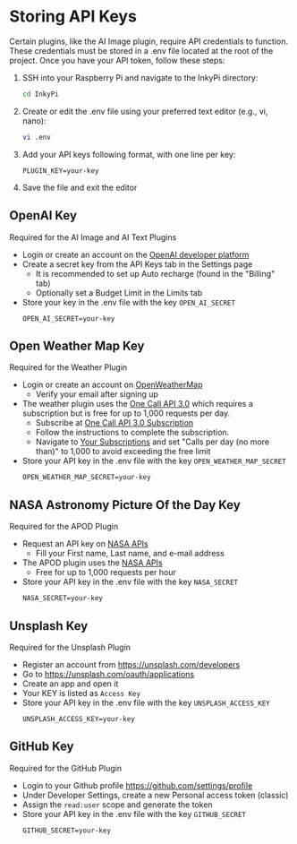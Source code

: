 
# Storing API Keys

Certain plugins, like the AI Image plugin, require API credentials to function. These credentials must be stored in a .env file located at the root of the project. Once you have your API token, follow these steps:

1. SSH into your Raspberry Pi and navigate to the InkyPi directory:
    ```bash
    cd InkyPi
    ```
2. Create or edit the .env file using your preferred text editor (e.g., vi, nano):
    ```bash
    vi .env
    ```
3. Add your API keys following format, with one line per key:
    ```
    PLUGIN_KEY=your-key
    ```
4. Save the file and exit the editor

## OpenAI Key

Required for the AI Image and AI Text Plugins

- Login or create an account on the [OpenAI developer platform](https://platform.openai.com/docs/overview)
- Create a secret key from the API Keys tab in the Settings page
    - It is recommended to set up Auto recharge (found in the "Billing" tab)
    - Optionally set a Budget Limit in the Limits tab
- Store your key in the .env file with the key `OPEN_AI_SECRET`
    ```
    OPEN_AI_SECRET=your-key
    ```

## Open Weather Map Key

Required for the Weather Plugin

- Login or create an account on [OpenWeatherMap](https://home.openweathermap.org/users/sign_in)
    - Verify your email after signing up
- The weather plugin uses the [One Call API 3.0](https://openweathermap.org/price) which requires a subscription but is free for up to 1,000 requests per day.
    - Subscribe at [One Call API 3.0 Subscription](https://home.openweathermap.org/subscriptions/billing_info/onecall_30/base?key=base&service=onecall_30)
    - Follow the instructions to complete the subscription.
    - Navigate to [Your Subscriptions](https://home.openweathermap.org/subscriptions) and set "Calls per day (no more than)" to 1,000 to avoid exceeding the free limit
- Store your API key in the .env file with the key `OPEN_WEATHER_MAP_SECRET`
    ```
    OPEN_WEATHER_MAP_SECRET=your-key
    ```

## NASA Astronomy Picture Of the Day Key

Required for the APOD Plugin

- Request an API key on [NASA APIs](https://api.nasa.gov/)
   - Fill your First name, Last name, and e-mail address
- The APOD plugin uses the [NASA APIs](https://api.nasa.gov/)
   - Free for up to 1,000 requests per hour
- Store your API key in the .env file with the key `NASA_SECRET`
    ```
    NASA_SECRET=your-key
    ```

## Unsplash Key

Required for the Unsplash Plugin
 
- Register an account from https://unsplash.com/developers 
- Go to https://unsplash.com/oauth/applications 
- Create an app and open it
- Your KEY is listed as `Access Key`
- Store your API key in the .env file with the key `UNSPLASH_ACCESS_KEY`
    ```
    UNSPLASH_ACCESS_KEY=your-key
    ```

## GitHub Key

Required for the GitHub Plugin

- Login to your Github profile https://github.com/settings/profile
- Under Developer Settings, create a new Personal access token (classic)
- Assign the `read:user` scope and generate the token
- Store your API key in the .env file with the key `GITHUB_SECRET`
    ```
    GITHUB_SECRET=your-key
    ```
